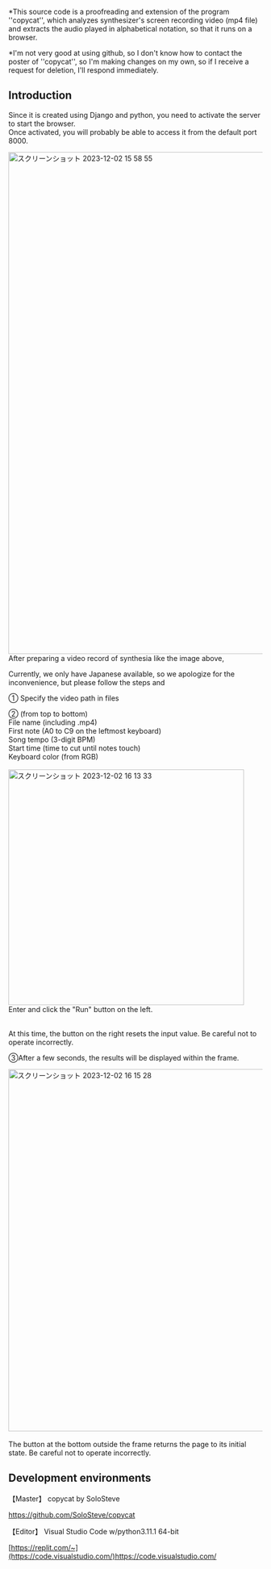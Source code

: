 *This source code is a proofreading and extension of the program ''copycat'', which analyzes synthesizer's screen recording video (mp4 file) and extracts the audio played in alphabetical notation, so that it runs on a browser.

*I'm not very good at using github, so I don't know how to contact the poster of ''copycat'', so I'm making changes on my own, so if I receive a request for deletion, I'll respond immediately.




## **Introduction**

Since it is created using Django and python, you need to activate the server to start the browser.<br>
Once activated, you will probably be able to access it from the default port 8000.<br>

<img width="995" alt="スクリーンショット 2023-12-02 15 58 55" src="https://github.com/Ken1414/Catsite1.0/assets/116622288/738c73d1-6916-49f6-ab38-f0b5bda93f2b">
After preparing a video record of synthesia like the image above,<br>

Currently, we only have Japanese available, so we apologize for the inconvenience, but please follow the steps and

① Specify the video path in files<br>

② (from top to bottom)<br>
 File name (including .mp4)<br>
 First note (A0 to C9 on the leftmost keyboard)<br>
 Song tempo (3-digit BPM)<br>
 Start time (time to cut until notes touch)<br>
 Keyboard color (from RGB)<br>
 <br>
 <img width="467" alt="スクリーンショット 2023-12-02 16 13 33" src="https://github.com/Ken1414/Catsite1.0/assets/116622288/cf1be3c8-91aa-4f3a-b387-1dfd3094bcd0">
 <br>
 Enter and click the "Run" button on the left.<br>
 
 <br>
 At this time, the button on the right resets the input value. Be careful not to operate incorrectly.

③After a few seconds, the results will be displayed within the frame.<br>

<img width="718" alt="スクリーンショット 2023-12-02 16 15 28" src="https://github.com/Ken1414/Catsite1.0/assets/116622288/abde212b-7acf-4c72-834f-49b568afc2bb"><br>
<br>
 The button at the bottom outside the frame returns the page to its initial state. Be careful not to operate incorrectly.
 <br>

## **Development environments**

【Master】 copycat by SoloSteve

https://github.com/SoloSteve/copycat
<br>

【Editor】 Visual Studio Code w/python3.11.1 64-bit

[https://replit.com/~](https://code.visualstudio.com/)https://code.visualstudio.com/



